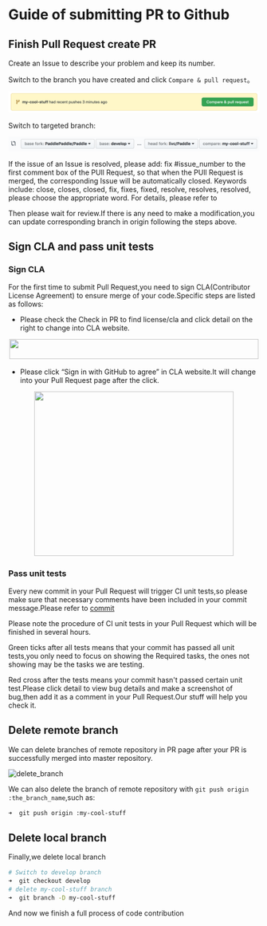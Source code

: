 # Guide of submitting PR to Github

## Finish Pull Request create PR

Create an Issue to describe your problem and keep its number.

Switch to the branch you have created and click `Compare & pull request`。

![new_pull_request](../images/compare_pull_request.png)

Switch to targeted branch:

![change_base](../images/change_base.png)

If the issue of an Issue is resolved, please add: fix #issue_number to the first comment box of the PUll Request, so that when the PUll Request is merged, the corresponding Issue will be automatically closed. Keywords include: close, closes, closed, fix, fixes, fixed, resolve, resolves, resolved, please choose the appropriate word. For details, please refer to

Then please wait for review.If there is any need to make a modification,you can update corresponding branch in origin following the steps above.


## Sign CLA and pass unit tests

### Sign CLA

For the first time to submit Pull Request,you need to sign CLA(Contributor License Agreement) to ensure merge of your code.Specific steps are listed as follows:

- Please check the Check in PR to find license/cla and click detail on the right to change into CLA website.

<div align="center">

<img src="https://github.com/PaddlePaddle/FluidDoc/blob/release/1.1/doc/fluid/advanced_usage/development/contribute_to_paddle/img/cla_unsigned.png?raw=true"  height="40" width="500">

 </div>

- Please click “Sign in with GitHub to agree” in CLA website.It will change into your Pull Request page after the click.

<div align="center">

<img src="https://github.com/PaddlePaddle/FluidDoc/blob/release/1.1/doc/fluid/advanced_usage/development/contribute_to_paddle/img/sign_cla.png?raw=true"  height="330" width="400">

 </div>


### Pass unit tests

Every new commit in your Pull Request will trigger CI unit tests,so please make sure that necessary comments have been included in your commit message.Please refer to [commit](./local_dev_guide_cn.html#commit)

Please note the procedure of CI unit tests in your Pull Request which will be finished in several hours.

Green ticks after all tests means that your commit has passed all unit tests,you only need to focus on showing the Required tasks, the ones not showing may be the tasks we are testing.

Red cross after the tests means your commit hasn't passed certain unit test.Please click detail to view bug details and make a screenshot of bug,then add it as a comment in your Pull Request.Our stuff will help you check it.


## Delete remote branch

We can delete branches of remote repository in PR page after your PR is successfully merged into master repository.

![delete_branch](../guides/10_contribution/img/delete_branch.png)

We can also delete the branch of remote repository with `git push origin :the_branch_name`,such as:

```bash
➜  git push origin :my-cool-stuff
```

## Delete local branch

Finally,we delete local branch

```bash
# Switch to develop branch
➜  git checkout develop
# delete my-cool-stuff branch
➜  git branch -D my-cool-stuff
```

And now we finish a full process of code contribution
